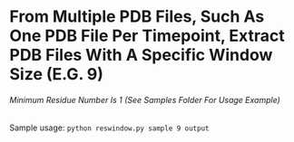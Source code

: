 # From Multiple PDB Files, Such As One PDB File Per Timepoint, Extract PDB Files With A Specific Window Size (E.G. 9)
###### Minimum Residue Number Is 1 (See Samples Folder For Usage Example)

Sample usage:
	`python reswindow.py sample 9 output`
